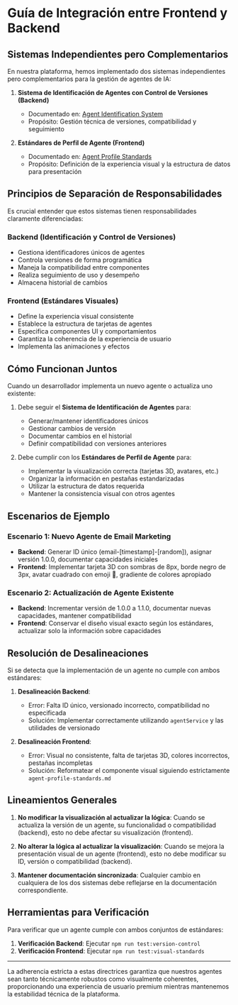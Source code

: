 # Guía de Integración entre Frontend y Backend

## Sistemas Independientes pero Complementarios

En nuestra plataforma, hemos implementado dos sistemas independientes pero complementarios para la gestión de agentes de IA:

1. **Sistema de Identificación de Agentes con Control de Versiones (Backend)**
   - Documentado en: [Agent Identification System](./agent-identification-system.md)
   - Propósito: Gestión técnica de versiones, compatibilidad y seguimiento

2. **Estándares de Perfil de Agente (Frontend)**
   - Documentado en: [Agent Profile Standards](./agent-profile-standards.md)
   - Propósito: Definición de la experiencia visual y la estructura de datos para presentación

## Principios de Separación de Responsabilidades

Es crucial entender que estos sistemas tienen responsabilidades claramente diferenciadas:

### Backend (Identificación y Control de Versiones)
- Gestiona identificadores únicos de agentes
- Controla versiones de forma programática
- Maneja la compatibilidad entre componentes
- Realiza seguimiento de uso y desempeño
- Almacena historial de cambios

### Frontend (Estándares Visuales)
- Define la experiencia visual consistente
- Establece la estructura de tarjetas de agentes
- Especifica componentes UI y comportamientos
- Garantiza la coherencia de la experiencia de usuario
- Implementa las animaciones y efectos

## Cómo Funcionan Juntos

Cuando un desarrollador implementa un nuevo agente o actualiza uno existente:

1. Debe seguir el **Sistema de Identificación de Agentes** para:
   - Generar/mantener identificadores únicos
   - Gestionar cambios de versión
   - Documentar cambios en el historial
   - Definir compatibilidad con versiones anteriores

2. Debe cumplir con los **Estándares de Perfil de Agente** para:
   - Implementar la visualización correcta (tarjetas 3D, avatares, etc.)
   - Organizar la información en pestañas estandarizadas
   - Utilizar la estructura de datos requerida
   - Mantener la consistencia visual con otros agentes

## Escenarios de Ejemplo

### Escenario 1: Nuevo Agente de Email Marketing
- **Backend**: Generar ID único (email-[timestamp]-[random]), asignar versión 1.0.0, documentar capacidades iniciales
- **Frontend**: Implementar tarjeta 3D con sombras de 8px, borde negro de 3px, avatar cuadrado con emoji 📧, gradiente de colores apropiado

### Escenario 2: Actualización de Agente Existente
- **Backend**: Incrementar versión de 1.0.0 a 1.1.0, documentar nuevas capacidades, mantener compatibilidad
- **Frontend**: Conservar el diseño visual exacto según los estándares, actualizar solo la información sobre capacidades

## Resolución de Desalineaciones

Si se detecta que la implementación de un agente no cumple con ambos estándares:

1. **Desalineación Backend**: 
   - Error: Falta ID único, versionado incorrecto, compatibilidad no especificada
   - Solución: Implementar correctamente utilizando `agentService` y las utilidades de versionado

2. **Desalineación Frontend**:
   - Error: Visual no consistente, falta de tarjetas 3D, colores incorrectos, pestañas incompletas
   - Solución: Reformatear el componente visual siguiendo estrictamente `agent-profile-standards.md`

## Lineamientos Generales

1. **No modificar la visualización al actualizar la lógica**:
   Cuando se actualiza la versión de un agente, su funcionalidad o compatibilidad (backend), esto no debe afectar su visualización (frontend).

2. **No alterar la lógica al actualizar la visualización**:
   Cuando se mejora la presentación visual de un agente (frontend), esto no debe modificar su ID, versión o compatibilidad (backend).

3. **Mantener documentación sincronizada**:
   Cualquier cambio en cualquiera de los dos sistemas debe reflejarse en la documentación correspondiente.

## Herramientas para Verificación

Para verificar que un agente cumple con ambos conjuntos de estándares:

1. **Verificación Backend**: Ejecutar `npm run test:version-control`
2. **Verificación Frontend**: Ejecutar `npm run test:visual-standards`

---

La adherencia estricta a estas directrices garantiza que nuestros agentes sean tanto técnicamente robustos como visualmente coherentes, proporcionando una experiencia de usuario premium mientras mantenemos la estabilidad técnica de la plataforma.